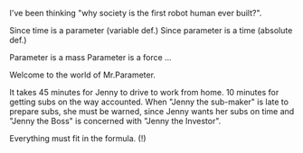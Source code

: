 I've been thinking "why society is the first robot human ever built?".

Since time is a parameter (variable def.)
Since parameter is a time  (absolute def.)

Parameter is a mass
Parameter is a force
...

Welcome to the world of Mr.Parameter.

It takes 45 minutes for Jenny to drive to work from home. 10 minutes for getting subs on the way accounted. When "Jenny the sub-maker" is late to prepare subs, she must be warned, since Jenny wants her subs on time and "Jenny the Boss" is concerned with "Jenny the Investor".

Everything must fit in the formula. (!)